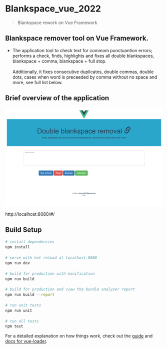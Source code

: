 # Blankspace_vue_2022

> Blankspace rework on Vue Framework

## Blankspace remover tool on Vue Framework.

- <p>
    The application tool to check text for commom punctuantion errors; performs a check, finds, highlights and fixes all double blankspaces, blankspace + comma, blankspace + full stop.
    </br></br>Additionally, it fixes consecutive duplicates, double commas, double dots, cases when word is preceeded by comma without no space and more, see full list below.
 </p>


## Brief overview of the application

![Screenshot](screenshots/1.png)



http://localhost:8080/#/

## Build Setup

``` bash
# install dependencies
npm install

# serve with hot reload at localhost:8080
npm run dev

# build for production with minification
npm run build

# build for production and view the bundle analyzer report
npm run build --report

# run unit tests
npm run unit

# run all tests
npm test
```

For a detailed explanation on how things work, check out the [guide](http://vuejs-templates.github.io/webpack/) and [docs for vue-loader](http://vuejs.github.io/vue-loader).
